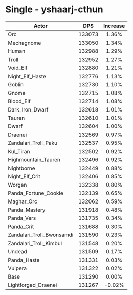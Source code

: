 # Single - yshaarj-cthun
| Actor | DPS | Increase |
|---|:---:|:---:|
|Orc|133073|1.36%|
|Mechagnome|133050|1.34%|
|Human|132988|1.29%|
|Troll|132952|1.27%|
|Void_Elf|132880|1.21%|
|Night_Elf_Haste|132776|1.13%|
|Goblin|132730|1.10%|
|Gnome|132715|1.08%|
|Blood_Elf|132714|1.08%|
|Dark_Iron_Dwarf|132618|1.01%|
|Tauren|132610|1.01%|
|Dwarf|132604|1.00%|
|Draenei|132569|0.97%|
|Zandalari_Troll_Paku|132537|0.95%|
|Kul_Tiran|132502|0.92%|
|Highmountain_Tauren|132496|0.92%|
|Nightborne|132449|0.88%|
|Night_Elf_Crit|132406|0.85%|
|Worgen|132338|0.80%|
|Panda_Fortune_Cookie|132139|0.65%|
|Maghar_Orc|132062|0.59%|
|Panda_Mastery|131918|0.48%|
|Panda_Vers|131735|0.34%|
|Panda_Crit|131688|0.30%|
|Zandalari_Troll_Bwonsamdi|131590|0.23%|
|Zandalari_Troll_Kimbul|131548|0.20%|
|Undead|131509|0.17%|
|Panda_Haste|131331|0.03%|
|Vulpera|131322|0.02%|
|Base|131290|0.00%|
|Lightforged_Draenei|131267|-0.02%|
